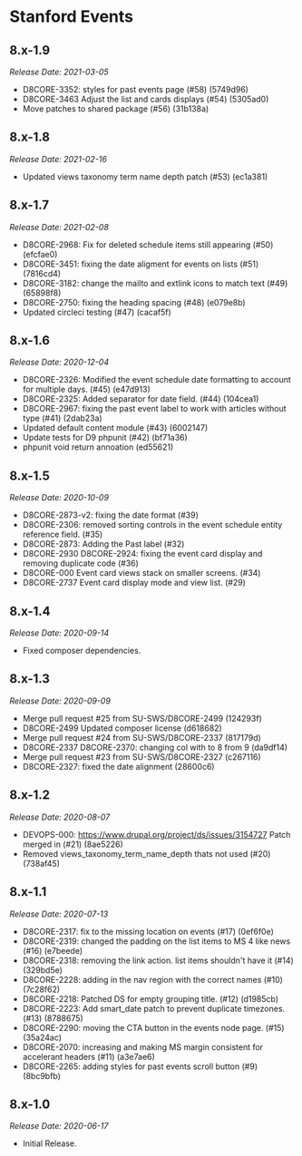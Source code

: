 # Stanford Events

8.x-1.9
--------------------------------------------------------------------------------
_Release Date: 2021-03-05_

- D8CORE-3352: styles for past events page (#58) (5749d96)
- D8CORE-3463 Adjust the list and cards displays (#54) (5305ad0)
- Move patches to shared package (#56) (31b138a)

8.x-1.8
--------------------------------------------------------------------------------
_Release Date: 2021-02-16_

- Updated views taxonomy term name depth patch (#53) (ec1a381)

8.x-1.7
--------------------------------------------------------------------------------
_Release Date: 2021-02-08_

- D8CORE-2968: Fix for deleted schedule items still appearing (#50) (efcfae0)
- D8CORE-3451: fixing the date aligment for events on lists (#51) (7816cd4)
- D8CORE-3182: change the mailto and extlink icons to match text (#49) (65898f8)
- D8CORE-2750: fixing the heading spacing (#48) (e079e8b)
- Updated circleci testing (#47) (cacaf5f)

8.x-1.6
--------------------------------------------------------------------------------
_Release Date: 2020-12-04_

- D8CORE-2326: Modified the event schedule date formatting to account for multiple days. (#45) (e47d913)
- D8CORE-2325: Added separator for date field. (#44) (104cea1)
- D8CORE-2967: fixing the past event label to work with articles without type (#41) (2dab23a)
- Updated default content module (#43) (6002147)
- Update tests for D9 phpunit (#42) (bf71a36)
- phpunit void return annoation (ed55621)

8.x-1.5
--------------------------------------------------------------------------------
_Release Date: 2020-10-09_

- D8CORE-2873-v2: fixing the date format (#39)
- D8CORE-2306: removed sorting controls in the event schedule entity reference field. (#35)
- D8CORE-2873: Adding the Past label (#32)
- D8CORE-2930 D8CORE-2924: fixing the event card display and removing duplicate code (#36)
- D8CORE-000 Event card views stack on smaller screens. (#34)
- D8CORE-2737 Event card display mode and view list. (#29)

8.x-1.4
--------------------------------------------------------------------------------
_Release Date: 2020-09-14_

- Fixed composer dependencies.

8.x-1.3
--------------------------------------------------------------------------------
_Release Date: 2020-09-09_

- Merge pull request #25 from SU-SWS/D8CORE-2499 (124293f)
- D8CORE-2499 Updated composer license (d618682)
- Merge pull request #24 from SU-SWS/D8CORE-2337 (817179d)
- D8CORE-2337 D8CORE-2370: changing col with to 8 from 9 (da9df14)
- Merge pull request #23 from SU-SWS/D8CORE-2327 (c267116)
- D8CORE-2327: fixed the date alignment (28600c6)

8.x-1.2
--------------------------------------------------------------------------------
_Release Date: 2020-08-07_

- DEVOPS-000: https://www.drupal.org/project/ds/issues/3154727 Patch merged in (#21) (8ae5226)
- Removed views_taxonomy_term_name_depth thats not used (#20) (738af45)

8.x-1.1
--------------------------------------------------------------------------------
_Release Date: 2020-07-13_

- D8CORE-2317: fix to the missing location on events (#17) (0ef6f0e)
- D8CORE-2319: changed the padding on the list items to MS 4 like news (#16) (e7beede)
- D8CORE-2318: removing the link action. list items shouldn't have it (#14) (329bd5e)
- D8CORE-2228: adding in the nav region with the correct names (#10) (7c28f62)
- D8CORE-2218: Patched DS for empty grouping title. (#12) (d1985cb)
- D8CORE-2223: Add smart_date patch to prevent duplicate timezones. (#13) (8788675)
- D8CORE-2290: moving the CTA button in the events node page. (#15) (35a24ac)
- D8CORE-2070: increasing and making MS margin consistent for accelerant headers (#11) (a3e7ae6)
- D8CORE-2265: adding styles for past events scroll button (#9) (8bc9bfb)

8.x-1.0
--------------------------------------------------------------------------------
_Release Date: 2020-06-17_

- Initial Release.
